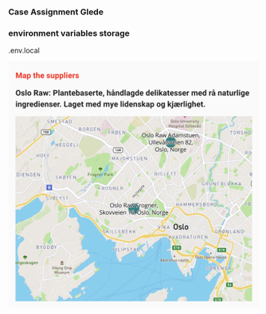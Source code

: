 ### Case Assignment Glede


### environment variables storage
.env.local

![screenshot](./screenshot.png)
